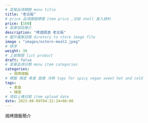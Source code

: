 ```yaml
---
# 菜單品項標題 menu title 
title: "老古板"
# price 品項價錢標價 item price ,交給 shell 差入資料
price: [160] 
# 菜單項目簡介 
description: "啤酒調酒 老古板"
# 圖片檔案目錄 diretory to store image file
image : "images/estern-meal2.jpeg"
# 排序
weight: 30 
# 上架開關 list product 
draft: false
# 菜單品項分類 menu item categories 
categories:
  - 焗烤燉飯
# 標籤 辣度 素食 甜食 冷熱 tags for spicy vegan sweet hot and cold 
tags:
  - 素食
  - 辣度
# 項目上傳日期 item upload date 
date: 2023-08-09T04:32:24+08:00
---
```


焗烤燉飯簡介
